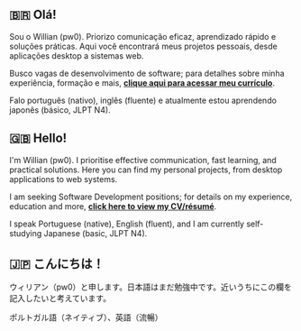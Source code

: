 ## :brazil: Olá!

Sou o Willian (pw0). Priorizo comunicação eficaz, aprendizado rápido e soluções
práticas. Aqui você encontrará meus projetos pessoais, desde aplicações desktop
a sistemas web.

Busco vagas de desenvolvimento de software; para detalhes sobre minha experiência,
formação e mais, **[clique aqui para acessar meu currículo](https://raw.githubusercontent.com/purewave0/purewave0/main/pw0-curriculo-ptbr.pdf)**.

Falo português (nativo), inglês (fluente) e atualmente estou aprendendo japonês
(básico, JLPT N4).


## :uk: Hello!

I'm Willian (pw0). I prioritise effective communication, fast learning, and practical
solutions. Here you can find my personal projects, from desktop applications
to web systems.

I am seeking Software Development positions; for details on my experience, education
and more, **[click here to view my CV/résumé](https://raw.githubusercontent.com/purewave0/purewave0/main/pw0-resume-en.pdf)**.

I speak Portuguese (native), English (fluent), and I am currently self-studying
Japanese (basic, JLPT N4).


## :jp: こんにちは！

ウィリアン（pw0）と申します。日本語はまだ勉強中です。近いうちにこの欄を記入したいと考えています。

ポルトガル語（ネイティブ）、英語（流暢）
